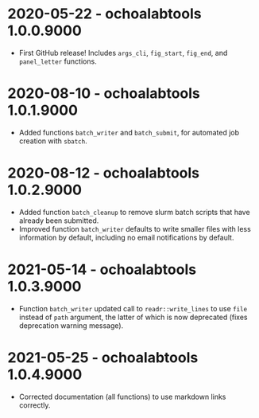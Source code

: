 # 2020-05-22 - ochoalabtools 1.0.0.9000

* First GitHub release!  Includes `args_cli`, `fig_start`, `fig_end`, and `panel_letter` functions.

# 2020-08-10 - ochoalabtools 1.0.1.9000

* Added functions `batch_writer` and `batch_submit`, for automated job creation with `sbatch`.

# 2020-08-12 - ochoalabtools 1.0.2.9000

* Added function `batch_cleanup` to remove slurm batch scripts that have already been submitted.
* Improved function `batch_writer` defaults to write smaller files with less information by default, including no email notifications by default.

# 2021-05-14 - ochoalabtools 1.0.3.9000

* Function `batch_writer` updated call to `readr::write_lines` to use `file` instead of `path` argument, the latter of which is now deprecated (fixes deprecation warning message).

# 2021-05-25 - ochoalabtools 1.0.4.9000

* Corrected documentation (all functions) to use markdown links correctly.
